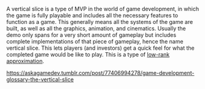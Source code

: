 A vertical slice is a type of MVP in the world of game development, in which the game is fully playable and includes all the necessary features to function as a game. This generally means all the systems of the game are built, as well as all the graphics, animation, and cinematics. Usually the demo only spans for a very short amount of gameplay but includes complete implementations of that piece of gameplay, hence the name vertical slice. This lets players (and investors) get a quick feel for what the completed game would be like to play. This is a type of [low-rank approximation](notes/low-rank-approximation).

https://askagamedev.tumblr.com/post/77406994278/game-development-glossary-the-vertical-slice
